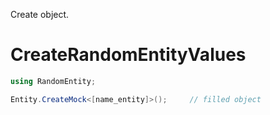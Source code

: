 Create object.

# CreateRandomEntityValues

```cs
using RandomEntity;

Entity.CreateMock<[name_entity]>();     // filled object

```
